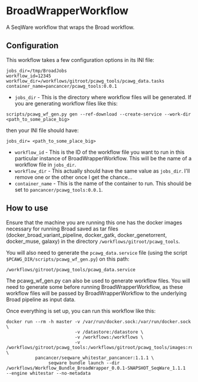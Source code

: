 # BroadWrapperWorkflow
A SeqWare workflow that wraps the Broad workflow.

## Configuration
This workflow takes a few configuration options in its INI file:

```
jobs_dir=/tmp/BroadJobs
workflow_id=12345
workflow_dir=/workflows/gitroot/pcawg_tools/pcawg_data.tasks
container_name=pancancer/pcawg_tools:0.0.1
```

 - `jobs_dir` - This is the directory where workflow files will be generated. If you are generating workflow files like this:
```
scripts/pcawg_wf_gen.py gen --ref-download --create-service --work-dir <path_to_some_place_big>
```
then your INI file should have:
```
jobs_dir= <path_to_some_place_big>
```

 - `workflow_id` - This is the ID of the workflow file you want to run in this particular instance of BroadWrapperWorkflow. This will be the name of a workflow file in `jobs_dir`.  
 - `workflow_dir` - This actually should have the same value as `jobs_dir`. I'll remove one or the other once I get the chance...
 - `container_name` - This is the name of the container to run. This should be set to `pancancer/pcawg_tools:0.0.1`.

## How to use
Ensure that the machine you are running this one has the docker images necessary for running Broad saved as tar files (docker\_broad\_variant\_pipeline, docker\_gatk, docker\_genetorrent, docker\_muse, galaxy) in the directory `/workflows/gitroot/pcawg_tools`.

You will also need to generate the `pcawg_data.service` file (using the script `$PCAWG_DIR/scripts/pcawg_wf_gen.py`) on this path:

`/workflows/gitroot/pcawg_tools/pcawg_data.service`

The pcawg\_wf\_gen.py can also be used to generate workflow files. You will need to generate some before running BroadWrapperWorkflow, as these workflow files will be passed by BroadWrapperWorkflow to the underlying Broad pipeline as input data.

Once everything is set up, you can run this workflow like this:


```
docker run --rm -h master -v /var/run/docker.sock:/var/run/docker.sock \
                          -v /datastore:/datastore \
                          -v /workflows:/workflows \
                          -v /workflows/gitroot/pcawg_tools:/workflows/gitroot/pcawg_tools/images:ro \
           pancancer/seqware_whitestar_pancancer:1.1.1 \
                seqware bundle launch --dir /workflows/Workflow_Bundle_BroadWrapper_0.0.1-SNAPSHOT_SeqWare_1.1.1  --engine whitestar --no-metadata
```
